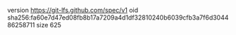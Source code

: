 version https://git-lfs.github.com/spec/v1
oid sha256:fa60e7d47ed08fb8b17a7209a4d1df32810240b6039cfb3a7f6d304486258711
size 625
